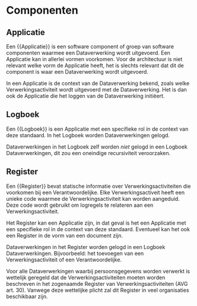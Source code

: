 # Componenten


## Applicatie

Een {{Applicatie}} is een software component of groep van software componenten waarmee een Dataverwerking wordt uitgevoerd. Een Applicatie kan in allerlei vormen voorkomen. Voor de architectuur is niet relevant welke vorm de Applicatie heeft, het is slechts relevant dat dit de component is waar een Dataverwerking wordt uitgevoerd.

In een Applicatie is de context van de Dataverwerking bekend, zoals welke Verwerkingsactiviteit wordt uitgevoerd met de Dataverwerking. Het is dan ook de Applicatie die het loggen van de Dataverwerking initiëert.


## Logboek

Een {{Logboek}} is een Applicatie met een specifieke rol in de context van deze standaard. In het Logboek worden Dataverwerkingen gelogd.

Dataverwerkingen in het Logboek zelf worden *niet* gelogd in een Logboek Dataverwerkingen, dit zou een oneindige recursiviteit veroorzaken.


## Register

Een {{Register}} bevat statische informatie over Verwerkingsactiviteiten die voorkomen bij een Verantwoordelijke. Elke Verwerkingsactiveit heeft een unieke code waarmee de Verwerkingsactiviteit kan worden aangeduid. Deze code wordt gebruikt om logregels te relateren aan een Verwerkingsactiviteit.

Het Register kan een Applicatie zijn, in dat geval is het een Applicatie met een specifieke rol in de context van deze standaard. Eventueel kan het ook een Register in de vorm van een document zijn.

Dataverwerkingen in het Register worden gelogd in een Logboek Dataverwerkingen. Bijvoorbeeld: het toevoegen van een Verwerkingsactiviteit of een Verantwoordelijke.

Voor alle Dataverwerkingen waarbij persoonsgegevens worden verwerkt is wettelijk geregeld dat de Verwerkingsactiviteiten moeten worden beschreven in het zogenaamde Register van Verwerkingsactiviteiten (AVG art. 30). Vanwege deze wettelijke plicht zal dit Register in veel organisaties beschikbaar zijn.
